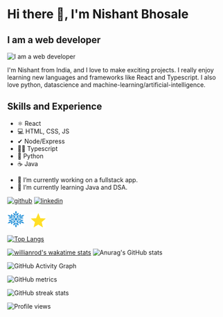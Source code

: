 # Hi there 👋, I'm Nishant Bhosale
## I am a web developer
![I am a web developer](https://arturssmirnovs.github.io/github-profile-readme-generator/images/banner.png)

I'm Nishant from India, and I love to make exciting projects. I really enjoy learning new languages and frameworks like React and Typescript. I also love python, datascience and machine-learning/artificial-intelligence.

## Skills and Experience
* ⚛ React
* 💻 HTML, CSS, JS
* ✔ Node/Express
* 👨‍💻 Typescript
* 🐍 Python
* ☕ Java

- 🔭 I’m currently working on a fullstack app. 
- 🌱 I’m currently learning Java and DSA. 


[<img src='https://cdn.jsdelivr.net/npm/simple-icons@3.0.1/icons/github.svg' alt='github' height='40'>](https://github.com/Nishant-Bhosale)  [<img src='https://cdn.jsdelivr.net/npm/simple-icons@3.0.1/icons/linkedin.svg' alt='linkedin' height='40'>](https://www.linkedin.com/in/nishant-bhosale-6777241b6/)  

<a href='https://archiveprogram.github.com/'><img src='https://raw.githubusercontent.com/acervenky/animated-github-badges/master/assets/acbadge.gif' width='40' height='40'></a> <a href='https://stars.github.com/'><img src='https://raw.githubusercontent.com/acervenky/animated-github-badges/master/assets/starbadge.gif' width='35' height='35'></a> 

[![Top Langs](https://github-readme-stats.vercel.app/api/top-langs/?username=Nishant-Bhosale)](https://github.com/anuraghazra/github-readme-stats)

[![willianrod's wakatime stats](https://github-readme-stats.vercel.app/api/wakatime?username=Nishant-Bhosale)](https://github.com/anuraghazra/github-readme-stats)
![Anurag's GitHub stats](https://github-readme-stats.vercel.app/api?username=nishant-bhosale&show_icons=true&theme=cobalt)

![GitHub Activity Graph](https://activity-graph.herokuapp.com/graph?username=Nishant-Bhosale)  

![GitHub metrics](https://metrics.lecoq.io/Nishant-Bhosale)  

![GitHub streak stats](https://github-readme-streak-stats.herokuapp.com/?user=Nishant-Bhosale)  

![Profile views](https://gpvc.arturio.dev/Nishant-Bhosale)  
